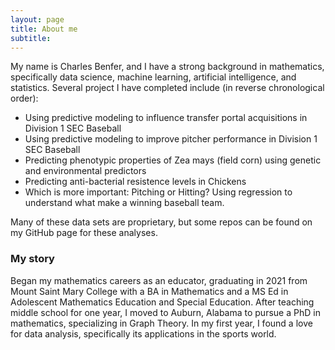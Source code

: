 ```yaml
---
layout: page
title: About me
subtitle: 
---
```


My name is Charles Benfer, and I have a strong background in mathematics, specifically data science, machine learning, artificial intelligence, and statistics. Several project I have completed include (in reverse chronological order):

- Using predictive modeling to influence transfer portal acquisitions in Division 1 SEC Baseball
- Using predictive modeling to improve pitcher performance in Division 1 SEC Baseball
- Predicting phenotypic properties of Zea mays (field corn) using genetic and environmental predictors
- Predicting anti-bacterial resistence levels in Chickens
- Which is more important: Pitching or Hitting? Using regression to understand what make a winning baseball team.

Many of these data sets are proprietary, but some repos can be found on my GitHub page for these analyses.

### My story

Began my mathematics careers as an educator, graduating in 2021 from Mount Saint Mary College with a BA in Mathematics and a MS Ed in Adolescent Mathematics Education and Special Education. After teaching middle school for one year, I moved to Auburn, Alabama to pursue a PhD in mathematics, specializing in Graph Theory. In my first year, I found a love for data analysis, specifically its applications in the sports world. 
